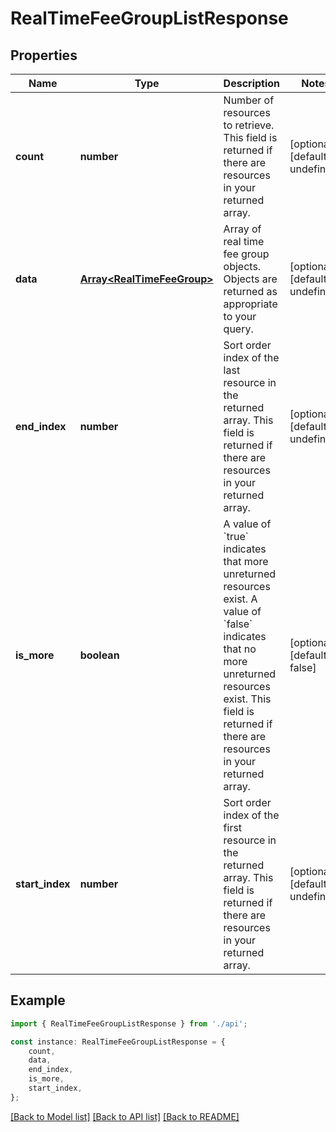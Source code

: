 # RealTimeFeeGroupListResponse


## Properties

Name | Type | Description | Notes
------------ | ------------- | ------------- | -------------
**count** | **number** | Number of resources to retrieve.  This field is returned if there are resources in your returned array. | [optional] [default to undefined]
**data** | [**Array&lt;RealTimeFeeGroup&gt;**](RealTimeFeeGroup.md) | Array of real time fee group objects.  Objects are returned as appropriate to your query. | [optional] [default to undefined]
**end_index** | **number** | Sort order index of the last resource in the returned array.  This field is returned if there are resources in your returned array. | [optional] [default to undefined]
**is_more** | **boolean** | A value of &#x60;true&#x60; indicates that more unreturned resources exist. A value of &#x60;false&#x60; indicates that no more unreturned resources exist.  This field is returned if there are resources in your returned array. | [optional] [default to false]
**start_index** | **number** | Sort order index of the first resource in the returned array.  This field is returned if there are resources in your returned array. | [optional] [default to undefined]

## Example

```typescript
import { RealTimeFeeGroupListResponse } from './api';

const instance: RealTimeFeeGroupListResponse = {
    count,
    data,
    end_index,
    is_more,
    start_index,
};
```

[[Back to Model list]](../README.md#documentation-for-models) [[Back to API list]](../README.md#documentation-for-api-endpoints) [[Back to README]](../README.md)
